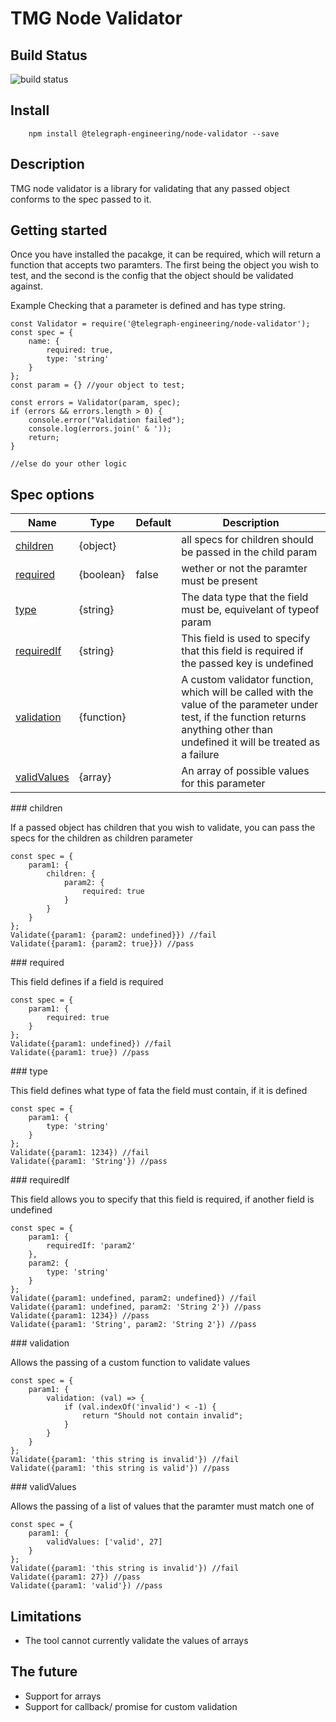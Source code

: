 
# TMG Node Validator

## Build Status
![build status](https://travis-ci.org/telegraph/node-validator.svg?branch=master "Build Status")

## Install
```
    npm install @telegraph-engineering/node-validator --save
```
## Description
TMG node validator is a library for validating that any passed object conforms to the spec passed to it.

## Getting started

Once you have installed the pacakge, it can be required, which will return a function that accepts two paramters. The first being the object you wish to test, and the second is the config that the object should be validated against.

Example Checking that a parameter is defined and has type string.

    const Validator = require('@telegraph-engineering/node-validator');
    const spec = {
	    name: {
		    required: true,
		    type: 'string'
		}
	};
	const param = {} //your object to test;

	const errors = Validator(param, spec);
	if (errors && errors.length > 0) {
		console.error("Validation failed");
		console.log(errors.join(' & '));
		return;
    }
    
    //else do your other logic



## Spec options

| Name | Type | Default | Description |
|--|--|--|--|
| [children](#children) | {object} | | all specs for children should be passed in the child param |
| [required](#required) | {boolean} | false | wether or not the paramter must be present|
| [type](#type)| {string} | | The data type that the field must be, equivelant of typeof param
| [requiredIf](#requiredIf)| {string} | | This field is used to specify that this field is required if the passed key is undefined|
| [validation](#validation)| {function}| | A custom validator function, which will be called with the value of the parameter under test, if the function returns anything other than undefined it will be treated as a failure|
| [validValues](#validValues)| {array}|| An array of possible values for this parameter|

<a name="children">
### children

If a passed object has children that you wish to validate, you can pass the specs for the children as children parameter

    const spec = {
	    param1: {
		    children: {
			    param2: {
				    required: true
			    }
		    }
	    }
    };
    Validate({param1: {param2: undefined}}) //fail
    Validate({param1: {param2: true}}) //pass
   
<a name="required">
### required

This field defines if a field is required

    const spec = {
	    param1: {
		    required: true
	    }
    };
    Validate({param1: undefined}) //fail
    Validate({param1: true}) //pass

<a name="type">
### type

This field defines what type of fata the field must contain, if it is defined

    const spec = {
	    param1: {
		    type: 'string'
	    }
    };
    Validate({param1: 1234}) //fail
    Validate({param1: 'String'}) //pass

<a name="requiredIf">
### requiredIf

This field allows you to specify that this field is required, if another field is undefined

    const spec = {
	    param1: {
		    requiredIf: 'param2'
	    },
	    param2: {
		    type: 'string'
	    }
    };
    Validate({param1: undefined, param2: undefined}) //fail
    Validate({param1: undefined, param2: 'String 2'}) //pass
    Validate({param1: 1234}) //pass
    Validate({param1: 'String', param2: 'String 2'}) //pass

<a name="validation">
### validation

Allows the passing of a custom function to validate values

    const spec = {
	    param1: {
		    validation: (val) => {
			    if (val.indexOf('invalid') < -1) {
				    return "Should not contain invalid";
			    }
		    }
	    }
    };
    Validate({param1: 'this string is invalid'}) //fail
    Validate({param1: 'this string is valid'}) //pass

<a name="validValues">
### validValues

Allows the passing of a list of values that the paramter must match one of

    const spec = {
	    param1: {
		    validValues: ['valid', 27]
	    }
    };
    Validate({param1: 'this string is invalid'}) //fail
    Validate({param1: 27}) //pass
    Validate({param1: 'valid'}) //pass

## Limitations

 - The tool cannot currently validate the values of arrays

## The future

 - Support for arrays
 - Support for callback/ promise for custom validation
